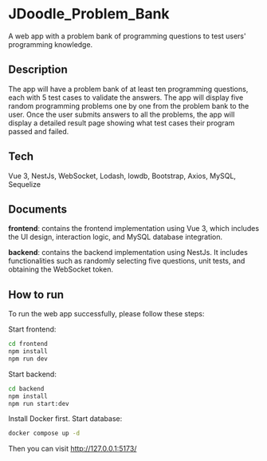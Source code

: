 # JDoodle_Problem_Bank

A web app with a problem bank of programming questions to test users' programming knowledge.

## Description
The app will have a problem bank of at least ten programming questions, each with 5 test cases to validate the answers. The app will display five random programming problems one by one from the problem bank to the user. Once the user submits answers to all the problems, the app will display a detailed result page showing what test cases their program passed and failed.

## Tech
Vue 3, NestJs, WebSocket, Lodash, lowdb, Bootstrap, Axios, MySQL, Sequelize

## Documents
**frontend**: contains the frontend implementation using Vue 3, which includes the UI design, interaction logic, and MySQL database integration.

**backend**: contains the backend implementation using NestJs. It includes functionalities such as randomly selecting five questions, unit tests, and obtaining the WebSocket token.

## How to run
To run the web app successfully, please follow these steps:

Start frontend:
```bash
cd frontend
npm install
npm run dev
```

Start backend:
```bash
cd backend
npm install
npm run start:dev
```

Install Docker first.
Start database:
```bash
docker compose up -d
```

Then you can visit http://127.0.0.1:5173/